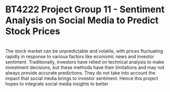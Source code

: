 # BT4222 Project Group 11 - Sentiment Analysis on Social Media to Predict Stock Prices 
<br />
The stock market can be unpredictable and volatile, with prices fluctuating rapidly in response to various factors like economic news and investor sentiment. Traditionally, investors have relied on technical analysis to make investment decisions, but these methods have their limitations and may not always provide accurate predictions. They do not take into account the impact that social media brings to investor sentiment. Hence this project hopes to integrate social media insights to better 
